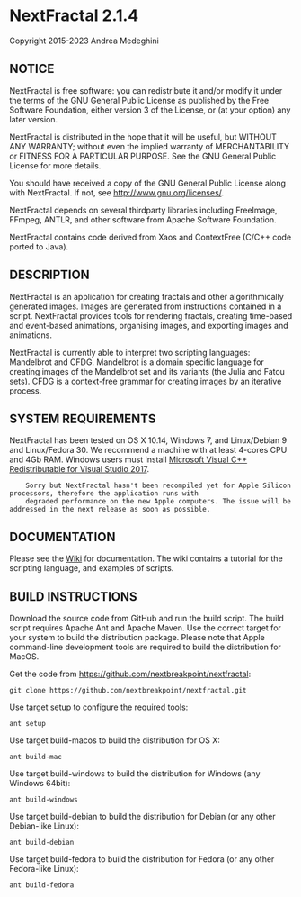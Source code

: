 # NextFractal 2.1.4

Copyright 2015-2023 Andrea Medeghini


## NOTICE

NextFractal is free software: you can redistribute it and/or modify it under the terms of the GNU General Public License as published by the Free Software Foundation, either version 3 of the License, or (at your option) any later version.

NextFractal is distributed in the hope that it will be useful, but WITHOUT ANY WARRANTY; without even the implied warranty of MERCHANTABILITY or FITNESS FOR A PARTICULAR PURPOSE. See the GNU General Public License for more details.

You should have received a copy of the GNU General Public License along with NextFractal. If not, see http://www.gnu.org/licenses/.

NextFractal depends on several thirdparty libraries including FreeImage, FFmpeg, ANTLR, and other software from Apache Software Foundation.

NextFractal contains code derived from Xaos and ContextFree (C/C++ code ported to Java).


## DESCRIPTION

NextFractal is an application for creating fractals and other algorithmically generated images. Images are generated from instructions contained in a script. NextFractal provides tools for rendering fractals, creating time-based and event-based animations, organising images, and exporting images and animations.

NextFractal is currently able to interpret two scripting languages: Mandelbrot and CFDG. Mandelbrot is a domain specific language for creating images of the Mandelbrot set and its variants (the Julia and Fatou sets). CFDG is a context-free grammar for creating images by an iterative process.


## SYSTEM REQUIREMENTS

NextFractal has been tested on OS X 10.14, Windows 7, and Linux/Debian 9 and Linux/Fedora 30. We recommend a machine with at least 4-cores CPU and 4Gb RAM.
Windows users must install [Microsoft Visual C++ Redistributable for Visual Studio 2017](https://support.microsoft.com/en-gb/help/2977003/the-latest-supported-visual-c-downloads).

        Sorry but NextFractal hasn't been recompiled yet for Apple Silicon processors, therefore the application runs with 
        degraded performance on the new Apple computers. The issue will be addressed in the next release as soon as possible.


## DOCUMENTATION

Please see the [Wiki](https://github.com/nextbreakpoint/nextfractal/wiki) for documentation. The wiki contains a tutorial for the scripting language, and examples of scripts.


## BUILD INSTRUCTIONS

Download the source code from GitHub and run the build script. The build script requires Apache Ant and Apache Maven. Use the correct target for your system to build the distribution package. Please note that Apple command-line development tools are required to build the distribution for MacOS.

Get the code from https://github.com/nextbreakpoint/nextfractal:

    git clone https://github.com/nextbreakpoint/nextfractal.git

Use target setup to configure the required tools:

    ant setup

Use target build-macos to build the distribution for OS X:

    ant build-mac

Use target build-windows to build the distribution for Windows (any Windows 64bit):

    ant build-windows

Use target build-debian to build the distribution for Debian (or any other Debian-like Linux):

    ant build-debian

Use target build-fedora to build the distribution for Fedora (or any other Fedora-like Linux):

    ant build-fedora
